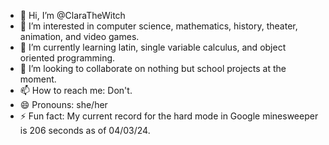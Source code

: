 - 👋 Hi, I’m @ClaraTheWitch
- 👀 I’m interested in computer science, mathematics, history, theater, animation, and video games.
- 🌱 I’m currently learning latin, single variable calculus, and object oriented programming.
- 💞️ I’m looking to collaborate on nothing but school projects at the moment.
- 📫 How to reach me: Don't.
- 😄 Pronouns: she/her
- ⚡ Fun fact: My current record for the hard mode in Google minesweeper is 206 seconds as of 04/03/24.

<!---
ClaraTheWitch/ClaraTheWitch is a ✨ special ✨ repository because its `README.md` (this file) appears on your GitHub profile.
You can click the Preview link to take a look at your changes.
--->
